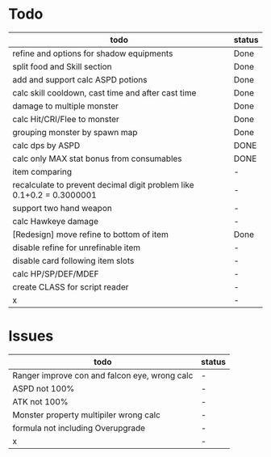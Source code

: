# Todo

| todo                                                                  | status |
| --------------------------------------------------------------------- | ------ |
| refine and options for shadow equipments                              | Done   |
| split food and Skill section                                          | Done   |
| add and support calc ASPD potions                                     | Done   |
| calc skill cooldown, cast time and after cast time                    | Done   |
| damage to multiple monster                                            | Done   |
| calc Hit/CRI/Flee to monster                                          | Done   |
| grouping monster by spawn map                                         | Done   |
| calc dps by ASPD                                                      | DONE   |
| calc only MAX stat bonus from consumables                             | DONE   |
| item comparing                                                        | -      |
| recalculate to prevent decimal digit problem like 0.1+0.2 = 0.3000001 | -      |
| support two hand weapon                                               | -      |
| calc Hawkeye damage                                                   | -      |
| [Redesign] move refine to bottom of item                              | Done   |
| disable refine for unrefinable item                                   | -      |
| disable card following item slots                                     | -      |
| calc HP/SP/DEF/MDEF                                                   | -      |
| create CLASS for script reader                                        | -      |
| x                                                                     | -      |

# Issues

| todo                                          | status |
| --------------------------------------------- | ------ |
| Ranger improve con and falcon eye, wrong calc | -      |
| ASPD not 100%                                 | -      |
| ATK not 100%                                  | -      |
| Monster property multipiler wrong calc        | -      |
| formula not including Overupgrade             | -      |
| x                                             | -      |
